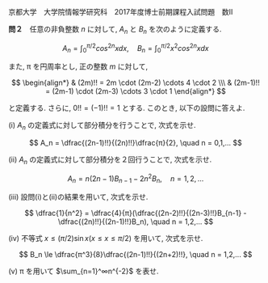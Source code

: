 京都大学　大学院情報学研究科　2017年度博士前期課程入試問題　数II

**問２**　任意の非負整数 $n$ に対して, $A_n$ と $B_n$ を次のように定義する.

$$
    A_n = \int_0^{π/2}cos^{2n}xdx, \quad B_n = \int_0^{π/2}x^2cos^{2n}xdx
$$

また, π を円周率とし, 正の整数 $m$ に対して,

$$
    \begin{align*}
        & (2m)!! = 2m \cdot (2m-2) \cdots 4 \cdot 2 \\\
        & (2m-1)!! = (2m-1) \cdot (2m-3) \cdots 3 \cdot 1
    \end{align*}
$$

と定義する. さらに, $0!! = (-1)!! = 1$ とする. このとき, 以下の設問に答えよ.

(i) $A_n$ の定義式に対して部分積分を行うことで, 次式を示せ.

$$
    A_n = \dfrac{(2n-1)!!}{(2n)!!}\dfrac{π}{2}, \quad n = 0,1,...
$$

(ii) $A_n$ の定義式に対して部分積分を２回行うことで, 次式を示せ.

$$
    A_n = n(2n-1)B_{n-1} - 2n^2B_n, \quad n = 1,2,...
$$

(iii) 設問(i)と(ii)の結果を用いて, 次式を示せ.

$$
    \dfrac{1}{n^2} = \dfrac{4}{π}(\dfrac{(2n-2)!!}{(2n-3)!!}B_{n-1} - \dfrac{(2n)!!}{(2n-1)!!}B_n), \quad n = 1,2,...
$$

(iv) 不等式 $x \le (π/2)\sin{x} (x \le x \le π/2)$ を用いて, 次式を示せ.

$$
    B_n \le \dfrac{π^3}{8}\dfrac{(2n-1)!!}{(2n+2)!!}, \quad n = 1,2,...
$$

(v) π を用いて $\sum_{n=1}^∞n^{-2}$ を表せ.

